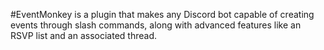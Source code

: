 #EventMonkey is a plugin that makes any Discord bot capable of creating events through slash commands, along with advanced features like an RSVP list and an associated thread.
